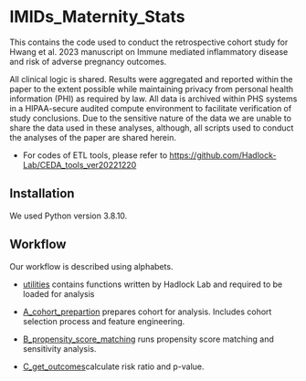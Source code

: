 # IMIDs_Maternity_Stats

This contains the code used to conduct the retrospective cohort study for Hwang et al. 2023 manuscript on Immune mediated inflammatory disease and risk of adverse pregnancy outcomes.

All clinical logic is shared. Results were aggregated and reported within the paper to the extent possible while maintaining privacy from personal health information (PHI) as required by law. All data is archived within PHS systems in a HIPAA-secure audited compute environment to facilitate verification of study conclusions. Due to the sensitive nature of the data we are unable to share the data used in these analyses, although, all scripts used to conduct the analyses of the paper are shared herein.

* For codes of ETL tools, please refer to https://github.com/Hadlock-Lab/CEDA_tools_ver20221220


## Installation
We used Python version 3.8.10. 

## Workflow 
Our workflow is described using alphabets. 

- [utilities](https://github.com/Hadlock-Lab/IMIDs_Maternity_Stats/tree/main/utilities.py) contains functions written by Hadlock Lab and required to be loaded for analysis   

- [A_cohort_prepartion](https://github.com/Hadlock-Lab/IMIDs_Maternity_Stats/blob/main/A_cohort_prepartion.py) prepares cohort for analysis. Includes cohort selection process and feature engineering. 

- [B_propensity_score_matching](https://github.com/Hadlock-Lab/IMIDs_Maternity_Stats/blob/main/B_propensity_score_matching.py) runs propensity score matching and sensitivity analysis. 

- [C_get_outcomes](https://github.com/Hadlock-Lab/IMIDs_Maternity_Stats/blob/main/C_get_outcomes.py)calculate risk ratio and p-value. 
